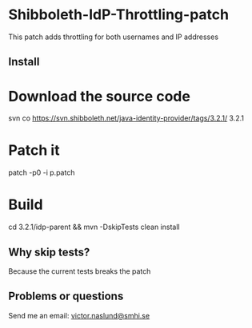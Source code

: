 # Shibboleth-IdP-Throttling-patch

This patch adds throttling for both usernames and IP addresses

## Install ##

# Download the source code
svn co https://svn.shibboleth.net/java-identity-provider/tags/3.2.1/ 3.2.1

# Patch it
patch -p0 -i p.patch

# Build
cd 3.2.1/idp-parent && mvn -DskipTests clean install

## Why skip tests? ##
Because the current tests breaks the patch

## Problems or questions ##
Send me an email: victor.naslund@smhi.se
